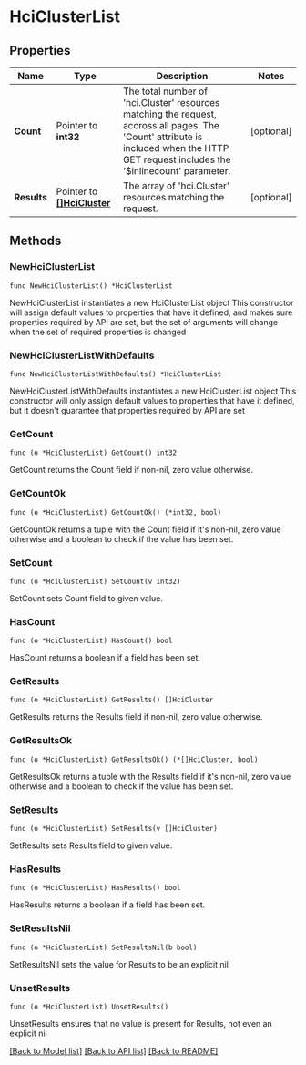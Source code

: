 # HciClusterList

## Properties

Name | Type | Description | Notes
------------ | ------------- | ------------- | -------------
**Count** | Pointer to **int32** | The total number of &#39;hci.Cluster&#39; resources matching the request, accross all pages. The &#39;Count&#39; attribute is included when the HTTP GET request includes the &#39;$inlinecount&#39; parameter. | [optional] 
**Results** | Pointer to [**[]HciCluster**](HciCluster.md) | The array of &#39;hci.Cluster&#39; resources matching the request. | [optional] 

## Methods

### NewHciClusterList

`func NewHciClusterList() *HciClusterList`

NewHciClusterList instantiates a new HciClusterList object
This constructor will assign default values to properties that have it defined,
and makes sure properties required by API are set, but the set of arguments
will change when the set of required properties is changed

### NewHciClusterListWithDefaults

`func NewHciClusterListWithDefaults() *HciClusterList`

NewHciClusterListWithDefaults instantiates a new HciClusterList object
This constructor will only assign default values to properties that have it defined,
but it doesn't guarantee that properties required by API are set

### GetCount

`func (o *HciClusterList) GetCount() int32`

GetCount returns the Count field if non-nil, zero value otherwise.

### GetCountOk

`func (o *HciClusterList) GetCountOk() (*int32, bool)`

GetCountOk returns a tuple with the Count field if it's non-nil, zero value otherwise
and a boolean to check if the value has been set.

### SetCount

`func (o *HciClusterList) SetCount(v int32)`

SetCount sets Count field to given value.

### HasCount

`func (o *HciClusterList) HasCount() bool`

HasCount returns a boolean if a field has been set.

### GetResults

`func (o *HciClusterList) GetResults() []HciCluster`

GetResults returns the Results field if non-nil, zero value otherwise.

### GetResultsOk

`func (o *HciClusterList) GetResultsOk() (*[]HciCluster, bool)`

GetResultsOk returns a tuple with the Results field if it's non-nil, zero value otherwise
and a boolean to check if the value has been set.

### SetResults

`func (o *HciClusterList) SetResults(v []HciCluster)`

SetResults sets Results field to given value.

### HasResults

`func (o *HciClusterList) HasResults() bool`

HasResults returns a boolean if a field has been set.

### SetResultsNil

`func (o *HciClusterList) SetResultsNil(b bool)`

 SetResultsNil sets the value for Results to be an explicit nil

### UnsetResults
`func (o *HciClusterList) UnsetResults()`

UnsetResults ensures that no value is present for Results, not even an explicit nil

[[Back to Model list]](../README.md#documentation-for-models) [[Back to API list]](../README.md#documentation-for-api-endpoints) [[Back to README]](../README.md)


